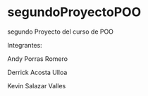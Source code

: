 # segundoProyectoPOO
segundo Proyecto del curso de POO

Integrantes:

  Andy Porras Romero

  Derrick Acosta Ulloa

  Kevin Salazar Valles
